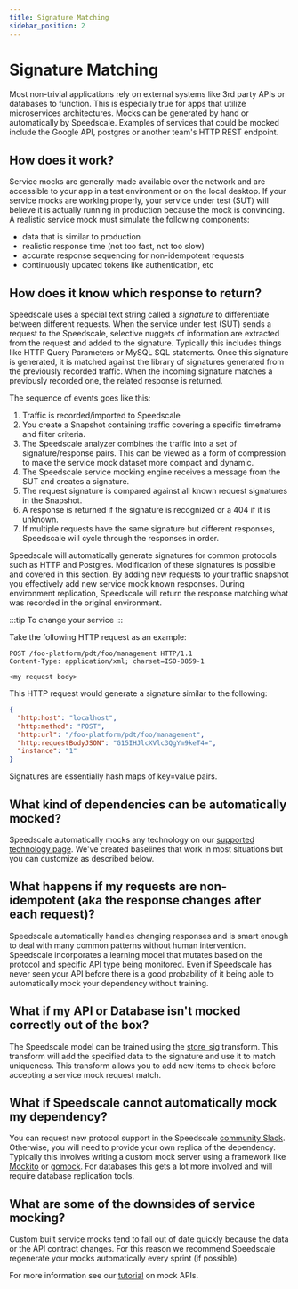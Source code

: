 ```yaml
---
title: Signature Matching
sidebar_position: 2
---
```


# Signature Matching

Most non-trivial applications rely on external systems like 3rd party APIs or databases to function. This is especially true for apps that utilize microservices architectures. Mocks can be generated by hand or automatically by Speedscale. Examples of services that could be mocked include the Google API, postgres or another team's HTTP REST endpoint.

## How does it work?

Service mocks are generally made available over the network and are accessible to your app in a test environment or on the local desktop. If your service mocks are working properly, your service under test (SUT) will believe it is actually running in production because the mock is convincing. A realistic service mock must simulate the following components:

- data that is similar to production
- realistic response time (not too fast, not too slow)
- accurate response sequencing for non-idempotent requests
- continuously updated tokens like authentication, etc

## How does it know which response to return?

Speedscale uses a special text string called a _signature_ to differentiate between different requests. When the service under test (SUT) sends a request to the Speedscale, selective nuggets of information are extracted from the request and added to the signature. Typically this includes things like HTTP Query Parameters or MySQL SQL statements. Once this signature is generated, it is matched against the library of signatures generated from the previously recorded traffic. When the incoming signature matches a previously recorded one, the related response is returned.

The sequence of events goes like this:

1. Traffic is recorded/imported to Speedscale
2. You create a Snapshot containing traffic covering a specific timeframe and filter criteria.
3. The Speedscale analyzer combines the traffic into a set of signature/response pairs. This can be viewed as a form of compression to make the service mock dataset more compact and dynamic.
4. The Speedscale service mocking engine receives a message from the SUT and creates a signature.
5. The request signature is compared against all known request signatures in the Snapshot.
6. A response is returned if the signature is recognized or a 404 if it is unknown.
7. If multiple requests have the same signature but different responses, Speedscale will cycle through the responses in order.

Speedscale will automatically generate signatures for common protocols such as HTTP and Postgres. Modification of these signatures is possible and covered in this section. By adding new requests to your traffic snapshot you effectively add new service mock known responses. During environment replication, Speedscale will return the response matching what was recorded in the original environment.

:::tip
To change your service
:::

Take the following HTTP request as an example:

```
POST /foo-platform/pdt/foo/management HTTP/1.1
Content-Type: application/xml; charset=ISO-8859-1

<my request body>
```

This HTTP request would generate a signature similar to the following:

```json
{
  "http:host": "localhost",
  "http:method": "POST",
  "http:url": "/foo-platform/pdt/foo/management",
  "http:requestBodyJSON": "G15IHJlcXVlc3QgYm9keT4=",
  "instance": "1"
}
```

Signatures are essentially hash maps of key=value pairs.

## What kind of dependencies can be automatically mocked?

Speedscale automatically mocks any technology on our [supported technology page](../reference/technology-support.md). We've created baselines that work in most situations but you can customize as described below.

## What happens if my requests are non-idempotent (aka the response changes after each request)?

Speedscale automatically handles changing responses and is smart enough to deal with many common patterns without human intervention. Speedscale incorporates a learning model that mutates based on the protocol and specific API type being monitored. Even if Speedscale has never seen your API before there is a good probability of it being able to automatically mock your dependency without training.

## What if my API or Database isn't mocked correctly out of the box?

The Speedscale model can be trained using the [store_sig](../transform/transforms/store_sig.md) transform. This transform will add the specified data to the signature and use it to match uniqueness. This transform allows you to add new items to check before accepting a service mock request match.

## What if Speedscale cannot automatically mock my dependency?

You can request new protocol support in the Speedscale [community Slack](https://slack.speedscale.com). Otherwise, you will need to provide your own replica of the dependency. Typically this involves writing a custom mock server using a framework like [Mockito](https://site.mockito.org/) or [gomock](https://github.com/golang/mock). For databases this gets a lot more involved and will require database replication tools.

## What are some of the downsides of service mocking?

Custom built service mocks tend to fall out of date quickly because the data or the API contract changes. For this reason we recommend Speedscale regenerate your mocks automatically every sprint (if possible).

For more information see our [tutorial](https://speedscale.com/how-to-mock-apis-in-kubernetes/) on mock APIs.
